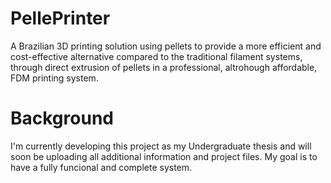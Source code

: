 # PellePrinter
A Brazilian 3D printing solution using pellets to provide a more efficient and cost-effective alternative compared to the traditional filament systems, through direct extrusion of pellets in a professional, altrohough affordable, FDM printing system.

# Background

I'm currently developing this project as my Undergraduate thesis and will soon be uploading all additional information and project files. My goal is to have a fully funcional and complete system.
